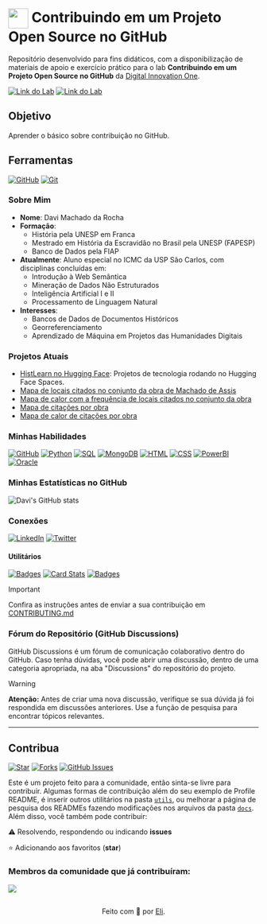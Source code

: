 <h1>
    <a href="https://www.dio.me/">
    <img align="center" width="40px" src="https://hermes.digitalinnovation.one/assets/diome/logo-minimized.png"></a>
    <span> Contribuindo em um Projeto Open Source no GitHub</span>
</h1>

Repositório desenvolvido para fins didáticos, com a disponibilização de materiais de apoio e exercício prático para o lab **Contribuindo em um Projeto Open Source no GitHub** da [Digital Innovation One](https://www.dio.me/).

[![Link do Lab](https://img.shields.io/badge/▶-000?style=for-the-badge&logo=movie&logoColor=E94D5F)](https://web.dio.me/lab/desafio-de-projeto-contribuindo-em-um-projeto-open-source-no-github/learning/913f26fd-1018-4643-b59a-6356ea77dc2e)
[![Link do Lab](https://img.shields.io/badge/Acesse%20o%20Lab%20na%20Plataforma-E94D5F?style=for-the-badge)](https://web.dio.me/lab/desafio-de-projeto-contribuindo-em-um-projeto-open-source-no-github/learning/913f26fd-1018-4643-b59a-6356ea77dc2e)

## Objetivo
Aprender o básico sobre contribuição no GitHub.

## Ferramentas
[![GitHub](https://img.shields.io/badge/GitHub-000?style=for-the-badge&logo=github&logoColor=30A3DC)](https://docs.github.com/)
[![Git](https://img.shields.io/badge/Git-000?style=for-the-badge&logo=git&logoColor=E94D5F)](https://git-scm.com/doc)

### Sobre Mim
- **Nome**: Davi Machado da Rocha
- **Formação**: 
  - História pela UNESP em Franca
  - Mestrado em História da Escravidão no Brasil pela UNESP (FAPESP)
  - Banco de Dados pela FIAP
- **Atualmente**: Aluno especial no ICMC da USP São Carlos, com disciplinas concluídas em:
  - Introdução à Web Semântica
  - Mineração de Dados Não Estruturados
  - Inteligência Artificial I e II
  - Processamento de Linguagem Natural
- **Interesses**: 
  - Bancos de Dados de Documentos Históricos
  - Georreferenciamento
  - Aprendizado de Máquina em Projetos das Humanidades Digitais

### Projetos Atuais
- [HistLearn no Hugging Face](https://huggingface.co/histlearn): Projetos de tecnologia rodando no Hugging Face Spaces.
- [Mapa de locais citados no conjunto da obra de Machado de Assis](https://glistening-creponne-55fbb0.netlify.app/)
- [Mapa de calor com a frequência de locais citados no conjunto da obra](https://sprightly-heliotrope-a6037e.netlify.app/)
- [Mapa de citações por obra](https://lively-lolly-e332aa.netlify.app/)
- [Mapa de calor de citações por obra](https://frolicking-blancmange-bdfba9.netlify.app/)

### Minhas Habilidades
[![GitHub](https://img.shields.io/badge/GitHub-000?style=for-the-badge&logo=github&logoColor=30A3DC)](https://github.com/)
[![Python](https://img.shields.io/badge/Python-FFD43B?style=for-the-badge&logo=python&logoColor=blue)](https://www.python.org/)
[![SQL](https://img.shields.io/badge/SQL-000?style=for-the-badge&logo=postgresql&logoColor=blue)](https://www.postgresql.org/)
[![MongoDB](https://img.shields.io/badge/MongoDB-000?style=for-the-badge&logo=mongodb&logoColor=green)](https://www.mongodb.com/)
[![HTML](https://img.shields.io/badge/HTML-000?style=for-the-badge&logo=html5&logoColor=orange)](https://developer.mozilla.org/en-US/docs/Web/HTML)
[![CSS](https://img.shields.io/badge/CSS-000?style=for-the-badge&logo=css3&logoColor=blue)](https://developer.mozilla.org/en-US/docs/Web/CSS)
[![PowerBI](https://img.shields.io/badge/PowerBI-000?style=for-the-badge&logo=powerbi&logoColor=yellow)](https://powerbi.microsoft.com/)
[![Oracle](https://img.shields.io/badge/Oracle-000?style=for-the-badge&logo=oracle&logoColor=red)](https://www.oracle.com/database/)

### Minhas Estatísticas no GitHub
![Davi's GitHub stats](https://github-readme-stats.vercel.app/api?username=davi-machado&show_icons=true&theme=radical)

### Conexões
[![LinkedIn](https://img.shields.io/badge/LinkedIn-000?style=for-the-badge&logo=linkedin&logoColor=30A3DC)](https://www.linkedin.com/in/davi-bases)
[![Twitter](https://img.shields.io/badge/Twitter-000?style=for-the-badge&logo=twitter&logoColor=30A3DC)](https://twitter.com/rochadavi)

#### Utilitários

[![Badges](https://img.shields.io/badge/Badges-30A3DC?style=for-the-badge)](https://github.com/digitalinnovationone/dio-lab-open-source/blob/main/utils/badges/badges.md)
[![Card Stats](https://img.shields.io/badge/Card%20Stats-E94D5F?style=for-the-badge)](https://github.com/digitalinnovationone/dio-lab-open-source/blob/main/utils/cards/github-stats.md)
[![Badges](https://img.shields.io/badge/Card%20Streak%20States-30A3DC?style=for-the-badge)](https://github.com/digitalinnovationone/dio-lab-open-source/blob/main/utils/cards/github-streak-stats.md)

> [!IMPORTANT]  
> Confira as instruções antes de enviar a sua contribuição em [CONTRIBUTING.md](https://github.com/digitalinnovationone/dio-lab-open-source/blob/main/CONTRIBUTING.md)

### Fórum do Repositório (GitHub Discussions)
GitHub Discussions é um fórum de comunicação colaborativo dentro do GitHub. Caso tenha dúvidas, você pode abrir uma discussão, dentro de uma categoria apropriada, na aba "Discussions" do repositório do projeto.

> [!WARNING]  
> **Atenção:** Antes de criar uma nova discussão, verifique se sua dúvida já foi respondida em discussões anteriores. Use a função de pesquisa para encontrar tópicos relevantes.

---

## Contribua
[![Star](https://img.shields.io/github/stars/digitalinnovationone/dio-lab-open-source?style=social)](https://github.com/digitalinnovationone/dio-lab-open-source/stargazers)
[![Forks](https://img.shields.io/github/forks/digitalinnovationone/dio-lab-open-source?style=social)](https://github.com/digitalinnovationone/dio-lab-open-source/forks)
[![GitHub Issues](https://img.shields.io/github/issues/digitalinnovationone/dio-lab-open-source?style=social)](https://github.com/digitalinnovationone/dio-lab-open-source/issues/)

 Este é um projeto feito para a comunidade, então sinta-se livre para contribuir. Algumas formas de contribuição além do seu exemplo de Profile README, é inserir outros utilitários na pasta [`utils`](https://github.com/digitalinnovationone/dio-lab-open-source/tree/main/utils), ou melhorar a página de pesquisa dos READMEs fazendo modificações nos arquivos da pasta [`docs`](https://github.com/digitalinnovationone/dio-lab-open-source/tree/main/docs). <br>
 Além disso, você também pode contribuir:
 
⚠️ Resolvendo, respondendo ou indicando **issues**

⭐ Adicionando aos favoritos (**star**)

### Membros da comunidade que já contribuíram:
<a href="https://github.com/digitalinnovationone/dio-lab-open-source/graphs/contributors">
  <img src="https://contrib.rocks/image?repo=digitalinnovationone/dio-lab-open-source"/>
</a>

##
<div align="center">Feito com 💙 por <a href="https://github.com/elidianaandrade">Eli</a>.</div>